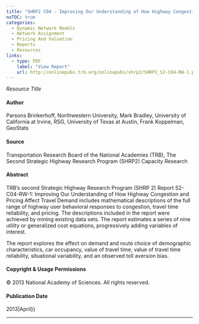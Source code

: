 ```yaml
---
title: "SHRP2 C04 - Improving Our Understanding of How Highway Congestion and Pricing Affect Travel Demand"
noTOC: true
categories:
  - Dynamic Network Models
  - Network Assignment
  - Pricing And Valuation
  - Reports
  - Resources
links:
  - type: PDF 
    label: "View Report"
    url: http://onlinepubs.trb.org/onlinepubs/shrp2/SHRP2_S2-C04-RW-1.pdf
---
```



*Resource Title*

#### Author

Parsons Brinkerhoff,
Northwestern University,
Mark Bradley,
University of California at Irvine,
RSG,
University of Texas at Austin,
Frank Koppelman,
GeoStats

#### Source

Transportation Research Board of the National Academies (TRB),
The Second Strategic Highway Research Program (SHRP2) Capacity Research

#### Abstract

TRB’s second Strategic Highway Research Program (SHRP 2) Report S2-C04-RW-1: Improving Our Understanding of How Highway Congestion and Pricing Affect Travel Demand includes mathematical descriptions of the full range of highway user behavioral responses to congestion, travel time reliability, and pricing. The descriptions included in the report were achieved by mining existing data sets. The report estimates a series of nine utility or generalized cost equations, progressively adding variables of interest.

The report explores the effect on demand and route choice of demographic characteristics, car occupancy, value of travel time, value of travel time reliability, situational variability, and an observed toll aversion bias.

#### Copyright & Usage Permissions

© 2013 National Academy of Sciences. All rights reserved.

#### Publication Date

2013|April}}

------------------------------------------------------------------------



